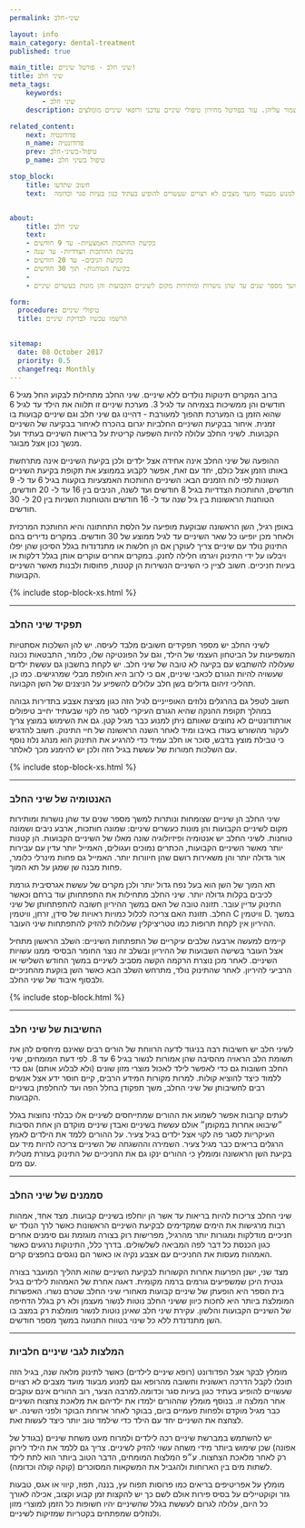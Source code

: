 ```yaml
---
permalink: שיני-חלב

layout: info
main_category: dental-treatment
published: true

main_title: שיני חלב - פורטל שיניים!
title: שיני חלב
meta_tags:
    keywords:
        - שיני חלב
    description: שיני חלב - מהן שיני חלב? תפקידן, האנטומיה של שיני חלב, חשיבותן, סממנים של שיני חלב והמלצות כיצד יש לשמור עליהן. עוד בפורטל מחירון טיפולי שיניים עדכני ורופאי שיניים מומלצים.

related_content:
    next: פדודונטיה
    n_name: פדודונטיה
    prev: טיפול-בשיני-חלב
    p_name: טיפול בשיני חלב

stop_block: 
    title: חשוב שתדעו
    text:  מומלץ לבקר אצל פדודונט שהוא רופא שיניים לילדים כאשר לתינוק מלאה שנה, בגיל הזה תקבלו הדרכה ראשונית וחשובה מהרופא וגם תוכלו למנוע מבעוד מועד מצבים לא רצויים שעשויים להופיע בעתיד כגון בעיות סגר וכדומה        


about:
    title: שיני חלב
    text: 
    - בקיעת החותכות האמצעיות- עד 9 חודשים
    - בקיעת החותכות הצדדיות- עד שנה
    - בקיעת הניבים- עד 20 חודשים
    - בקיעת הטוחנות- תוך 30 חודשים
    - 
    - שיני חלב הן שיניים שצומחות ונותרות למשך מספר שנים עד שהן נושרות ומותירות מקום לשיניים הקבועות והן מונות כעשרים שיניים.

form:
  procedure: טיפולי שיניים
  title: הרשמו עכשיו לבדיקת שיניים

  
sitemap: 
  date: 08 October 2017
  priority: 0.5
  changefreq: Monthly
---
```

ברוב המקרים תינוקות נולדים ללא שיניים. שיני החלב מתחילות לבקוע החל מגיל 6 חודשים והן ממשיכות בצמיחה עד לגיל 3. מערכת שיניים זו תלווה את הילד עד לגיל 6 שהוא הזמן בו המערכת תהפוך למעורבת - דהיינו גם שיני חלב וגם שיניים קבועות בו זמנית. איחור בבקיעת השיניים החלביות יגרום בהכרח לאיחור בבקיעה של השיניים הקבועות. לשיני החלב עלולה להיות השפעה קריטית על בריאות השיניים בעתיד ועל מנשך נכון אצל מבוגר. 

ההופעה של שיני החלב אינה אחידה אצל ילדים ולכן בקיעת השיניים אינה מתרחשת באותו הזמן אצל כולם, יחד עם זאת, אפשר לקבוע בממוצע את תקופת בקיעת השיניים השונות לפי לוח הזמנים הבא: השיניים החותכות האמצעיות בוקעות בגיל 6 עד ל- 9 חודשים, החותכות הצדדיות בגיל 8 חודשים ועד לשנה, הניבים בין 16 עד ל- 20 חודשים, הטוחנות הראשונות בין גיל שנה עד ל- 16 חודשים והטוחנות השניות בין 20 ל- 30 חודשים. 

באופן רגיל, השן הראשונה שבוקעת מופיעה על הלסת התחתונה והיא החותכת המרכזית ולאחר מכן יופיעו כל שאר השיניים עד לגיל ממוצע של 30 חודשים. במקרים נדירים בהם התינוק נולד עם שיניים צריך לעוקרן אם הן חלשות או מתנדנדות בגלל הסיכון שהן יפלו ויבלעו על ידי התינוק ויגרמו חלילה לחנק. במקרים אחרים עוקרים אותן בגלל דלקות או בעיות חניכיים. חשוב לציין כי השיניים הנשירות הן קטנות, פחוסות ולבנות מאשר השיניים הקבועות.   

 {% include stop-block-xs.html %}  

- - - - - -

###  תפקיד שיני החלב

לשיני החלב יש מספר תפקידים חשובים מלבד לעיסה. יש להן השלכות אסתטיות המשפיעות על הביטחון העצמי של הילד, וגם על הפונטיקה שלו, כלומר, התבטאות נכונה שעלולה להשתבש עם בקיעה לא טובה של שיני חלב. יש לקחת בחשבון גם עששת ילדים שעשויה להיות הגורם לכאבי שיניים, אם כי לרוב היא חולפת מבלי שמרגישים. כמו כן, תהליכי זיהום גדולים בשן חלב עלולים להשפיע על הניצנים של השן הקבועה. 

חשוב לטפל גם בהרגלים נלוזים האופייניים לגיל הזה כגון מציצת אצבע בתדירות גבוהה במהלך תקופת ההנקה שהיא הגורם העיקרי לסגר פה לקוי שבעתיד יחייב טיפולים אורתודונטיים לא נחוצים שאותם ניתן למנוע כבר מגיל קטן. גם את השימוש במוצץ צריך לעקור מהשורש בעודו באיבו ומיד לאחר השנה הראשונה של חיי התינוק. חשוב להדגיש כי טבילת מוצץ בדבש, סוכר או חלב עמיד כדי להרגיע את התינוק הוא מנהג נלוז נוסף עם השלכות חמורות של עששת בגיל הזה ולכן יש להימנע מכך לאלתר.

 {% include stop-block-xs.html %}  

- - - - - -

###  האנטומיה של שיני החלב

שיני החלב הן שיניים שצומחות ונותרות למשך מספר שנים עד שהן נושרות ומותירות מקום לשיניים הקבועות והן מונות כעשרים שיניים: שמונה חותכות, ארבע ניבים ושמונה טוחנות. לשיני החלב יש אנטומיה ופיזיולוגיה שונה מאלו של השיניים הקבועות. הן קטנות יותר מאשר השיניים הקבועות, הכתרים נמוכים ועגולים, האמייל יותר עדין עם עבירות אור גדולה יותר והן משאירות רושם שהן חיוורות יותר. האמייל גם פחות מינרלי כלומר, פחות מבנה שן שמגן על תא המוך. 

תא המוך של השן הוא בעל נפח גדול יותר ולכן מקרים של עששת אגרסיבית גורמת לכיבים בקלות גדולה יותר. שיני החלב מתחילות את התפתחותן עוד ברחם וכאשר התינוק עדיין עובר. תזונה טובה של האם במשך ההיריון חשובה להתפתחותן של שיני החלב. תזונת האם צריכה לכלול כמויות ראויות של סידן, זרחן, וויטמין C וויטמין D. במשך ההיריון אין לקחת תרופות כמו טטריציקלין שעלולות להזיק להתפתחות שיני העובר. 

קיימים למעשה ארבעה שלבים עיקריים של התפתחות השיניים: השלב הראשון מתחיל אצל העובר בשישה השבועות של ההיריון ובשלב זה נוצר החומר הבסיסי ממנו עשויות השיניים. לאחר מכן נוצרת הרקמה הקשה מסביב לשיניים במשך החודש השלישי או הרביעי להיריון. לאחר שהתינוק נולד, מתרחש השלב הבא כאשר השן בוקעת מהחניכיים ולבסוף איבוד של שיני החלב. 

 {% include stop-block.html %}  

- - - - - -

###  החשיבות של שיני חלב

לשיני חלב יש חשיבות רבה בניגוד לדעה הרווחת של הורים רבים שאינם מיחסים להן את תשומת הלב הראויה מהסיבה שהן אמורות לנשור בגיל 6 עד 8. לפי דעת המומחים, שיני החלב חשובות גם כדי לאפשר לילד לאכול מוצרי מזון שונים (ולא לבלוע אותם) וגם כדי ללמוד כיצד להוציא קולות. למרות מקורות המידע הרבים, קיים חוסר ידע אצל אנשים רבים לחשיבותן של שיני החלב, משך תפקודן בחלל הפה ועד להחלפתן בשיניים הקבועות. 

לעתים קרובות אפשר לשמוע את ההורים שמתייחסים לשיניים אלו כבלתי נחוצות בגלל ״שיבואו אחרות במקומן״ אולם עששת בשיניים ואבדן שיניים מוקדם הן אחת הסיבות העיקריות לסגר פה לקוי אצל ילדים בגיל צעיר. על ההורים ללמד את הילדים לאמץ הרגלים בריאים כבר מגיל צעיר. השמירה וההשגחה של השיניים צריכה להיות מיד עם בקיעת השן הראשונה ומומלץ כי ההורים ינקו גם את החניכיים של התינוק בעזרת מטלית עם מים. 
- - - - - -

###  סממנים של שיני החלב

שיני החלב צריכות להיות בריאות עד אשר הן יוחלפו בשיניים קבועות. מצד אחד, אמהות רבות מרגישות את הימים שמקדימים לבקיעת השיניים הראשונות כאשר לרך הנולד יש חניכיים מודלקות ומגורות יותר מהרגיל, מפרישות רוק בצורה מוגזמת וגם סימנים אחרים כגון הכנסת כל דבר לפה המביאה לשלשולים. בדרך כלל, התינוקות נרגעים כאשר האמהות מעסות את החניכיים עם אצבע נקיה או כאשר הם נוגסים בחפצים קרים. 

מצד שני, ישנן הפרעות אחרות הקשורות לבקיעת השיניים שהוא תהליך המועבר בצורה גנטית היכן שמשפיעים גורמים ברמה מקומית. דאגה אחרת של האמהות לילדים בגיל בית הספר היא הופעתן של שיניים קבועות מאחורי שיני החלב שטרם נשרו. האפשרות המומלצת ביותר היא לחכות כיוון ששיני החלב נוטות לנשור מעצמן ולא רק בגלל הדחיפה של השיניים הקבועות והלשון. עקירת שיני חלב שאינן נוטות לנשור מומלצת רק במצב בו השן מתנדנדת ללא כל שינוי בטווח התנועה במשך מספר חודשים. 
- - - - - -

###  המלצות לגבי שיניים חלביות

מומלץ לבקר אצל הפדודונט (רופא שיניים לילדים) כאשר לתינוק מלאה שנה, בגיל הזה תוכלו לקבל הדרכה ראשונית וחשובה מהרופא וגם למנוע מבעוד מועד מצבים לא רצויים שעשויים להופיע בעתיד כגון בעיות סגר וכדומה.למרבה הצער, רוב ההורים אינם עוקבים אחר המלצה זו. בנוסף מומלץ שההורים ילמדו את ילדיהם את מלאכת צחצוח השיניים כבר מגיל מוקדם ולפחות פעמיים ביום, בבוקר לאחר ארוחת הבוקר ולפני השינה. יש לצחצח את השיניים יחד עם הילד כדי שילמד טוב יותר כיצד לעשות זאת. 

יש להשתמש במברשת שיניים רכה לילדים ולמרוח מעט משחת שיניים (בגודל של אפונה) שכן שימוש ביותר מידי משחה עשוי להזיק לשיניים. צריך גם ללמד את הילד לירוק רק לאחר מלאכת הצחצוח. ע״פ המלצות המומחים, הדבר הטוב ביותר הוא לתת לילד לשתות מים בין הארוחות ולהגביל את המשקאות המסוכרים (קוקה קולה וכדומה). 

מומלץ על אפריטיפים בריאים כמו פרוסות תפוח עץ, בננה, תפוז, קיווי או אגס, טבעות גזר וקוקטיילים על בסיס פירות אולם לשם כך יש להקצות זמן קבוע וקצוב, אכילה לאורך כל היום, עלולה לגרום לעששת בגלל שהשיניים יהיו חשופות כל הזמן למוצרי מזון ולנוזלים שמפתחים בקטריות שמזיקות לשיניים.